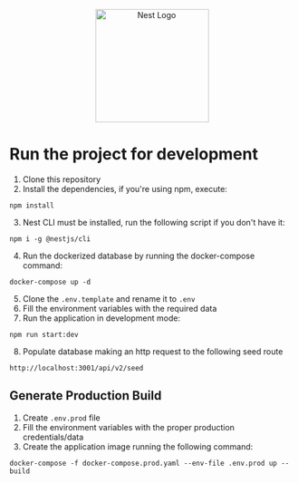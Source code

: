 <p align="center">
  <a href="http://nestjs.com/" target="blank"><img src="https://nestjs.com/img/logo-small.svg" width="200" alt="Nest Logo" /></a>
</p>

# Run the project for development

1. Clone this repository
2. Install the dependencies, if you're using npm, execute:
```
npm install
```
3. Nest CLI must be installed, run the following script if you don't have it:
```
npm i -g @nestjs/cli
```
4. Run the dockerized database by running the docker-compose command:
```
docker-compose up -d
```
5. Clone the ```.env.template``` and rename it to ```.env```
6. Fill the environment variables with the required data
7. Run the application in development mode:
```
npm run start:dev
```
8. Populate database making an http request to the following seed route
```
http://localhost:3001/api/v2/seed
```

## Generate Production Build
1. Create `.env.prod` file
2. Fill the environment variables with the proper production credentials/data
3. Create the application image running the following command:
```
docker-compose -f docker-compose.prod.yaml --env-file .env.prod up --build
```
